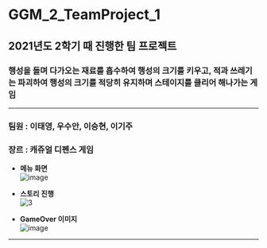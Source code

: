 # GGM_2_TeamProject_1
## 2021년도 2학기 때 진행한 팀 프로젝트  
### 행성을 돌며 다가오는 재료를 흡수하여 행성의 크기를 키우고, 적과 쓰레기는 파괴하여 행성의 크기를 적당히 유지하며 스테이지를 클리어 해나가는 게임  

---

### 팀원 : 이태영, 우수안, 이승현, 이기주   
### 장르 : 캐쥬얼 디펜스 게임

- **메뉴 화면**   
![image](https://user-images.githubusercontent.com/77601060/171085931-3dc863d5-de9e-4751-97d2-726758c0e28e.png)  

- **스토리 진행**  
![3](https://user-images.githubusercontent.com/77601060/171086315-c4ca0e2e-1372-42a7-8c96-a8ded70f8597.png)   

- **GameOver 이미지**     
![image](https://user-images.githubusercontent.com/77601060/171085976-c4066bce-fece-47d4-bb31-68aae7d4a076.png)

----
